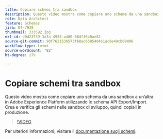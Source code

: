 ```yaml
---
title: Copiare schemi tra sandbox
description: Questo video mostra come copiare uno schema da una sandbox a un’altra in Adobe Experience Platform utilizzando lo schema API Export/Import.
role: Data Architect
feature: Schemas
jira: KT-7939
thumbnail: 333592.jpg
exl-id: d0d23739-3a3a-4938-a400-684f36b0ae82
source-git-commit: 90f7621536573f60ac6585404b1ac0e49cb08496
workflow-type: tm+mt
source-wordcount: '82'
ht-degree: 17%

---
```


# Copiare schemi tra sandbox

Questo video mostra come copiare uno schema da una sandbox a un’altra in Adobe Experience Platform utilizzando lo schema API Export/Import. Crea e verifica gli schemi nelle sandbox di sviluppo, quindi copiali in produzione.

>[!VIDEO](https://video.tv.adobe.com/v/333592?quality=12&learn=on)

Per ulteriori informazioni, visitare il [documentazione sugli schemi](https://experienceleague.adobe.com/docs/experience-platform/xdm/home.html?lang=it).

